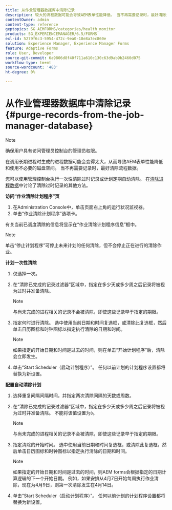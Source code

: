 ```yaml
---
title: 从作业管理器数据库中清除记录
description: 较大的流程数据可能会导致AEM表单性能降低。 当不再需要记录时，最好清除流程数据。
contentOwner: admin
content-type: reference
geptopics: SG_AEMFORMS/categories/health_monitor
products: SG_EXPERIENCEMANAGER/6.5/FORMS
exl-id: 5279f6c3-5954-472c-9ea0-18e8a7ec860e
solution: Experience Manager, Experience Manager Forms
feature: Adaptive Forms
role: User, Developer
source-git-commit: 6a9806d8f40f711a610c130c63d9ab9b2460d075
workflow-type: tm+mt
source-wordcount: '483'
ht-degree: 0%

---
```


# 从作业管理器数据库中清除记录 {#purge-records-from-the-job-manager-database}

>[!NOTE]
> 
> 确保用户具有访问管理员控制台的管理员权限。

在调用长期进程时生成的进程数据可能会变得太大，从而导致AEM表单性能降低和使用不必要的磁盘空间。 当不再需要记录时，最好清除流程数据。

您可以使用管理控制台执行一次性清除过时记录或计划定期自动清除。 在[清除进程数据](/help/forms/using/admin-help/purging-process-data.md#purging-process-data)中讨论了清除过时记录的其他方法。

**访问“作业清除计划程序”页**

1. 在Administration Console中，单击页面右上角的运行状况监视器。
1. 单击“作业清除计划程序”选项卡。

有关当前已调度清除的信息将显示在“作业清除计划程序信息”框中。

>[!NOTE]
>
>单击“停止计划程序”可停止未来计划的任何清除，但不会停止正在进行的清除作业。

**计划一次性清除**

1. 仅选择一次。
1. 在“清除已完成的记录过滤器”区域中，指定在多少天或多少周之后记录将被视为过时并准备清除。

   >[!NOTE]
   >
   >与尚未完成的进程相关的记录不会被清除，即使这些记录早于指定的期限。

1. 指定何时进行清除。 选中使用当前日期和时间复选框，或清除此复选框，然后单击日历图标和时钟图标以指定执行清除的日期和时间。

   >[!NOTE]
   >
   >如果指定的开始日期和时间是过去的时间，则在单击“开始计划程序”后，清除会立即发生。

1. 单击“Start Scheduler（启动计划程序）”。 任何以前计划的计划程序设置都将替换为新设置。

**配置自动清除计划**

1. 选择重复间隔间隔时间，并指定两次清除间隔的天数或周数。
1. 在“清除已完成的记录过滤器”区域中，指定在多少天或多少周之后记录将被视为过时并准备清除。 不能将该值设置为`0`。

   >[!NOTE]
   >
   >与尚未完成的进程相关的记录不会被清除，即使这些记录早于指定的期限。

1. 指定清除的开始时间。 选中使用当前日期和时间复选框，或清除此复选框，然后单击日历图标和时钟图标以指定执行清除的日期和时间。

   >[!NOTE]
   >
   >如果指定的开始日期和时间是过去的时间，则AEM forms会根据指定的日期计算逻辑的下一个开始日期。 例如，如果安排从4月7日开始每周执行作业清除，现在为4月9日，则第一次清除发生在4月14日。

1. 单击“Start Scheduler（启动计划程序）”。 任何以前计划的计划程序设置都将替换为新设置。
